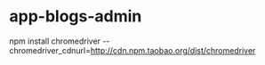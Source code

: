 # app-blogs-admin
npm install chromedriver --chromedriver_cdnurl=http://cdn.npm.taobao.org/dist/chromedriver
